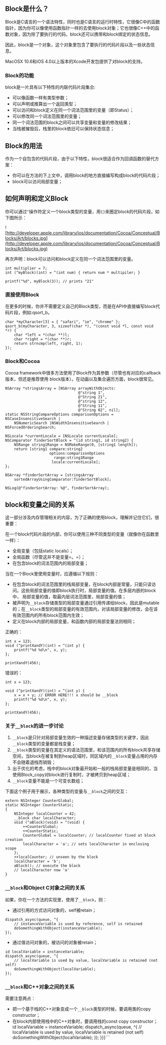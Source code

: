 

## Block是什么？ ##

Block是C语言的一个语法特性，同时也是C语言的运行时特性，它很像C中的函数指针，因为你可以像使用函数指针一样的去使用block对象；它也很像C++中的函数对象，因为除了要执行的代码，block还可以携带和block绑定的状态信息。

因此，block是一个对象，这个对象里包含了要执行的代码片段以及一些状态信息。

MacOSX 10.6和iOS 4.0以上版本的Xcode开发包提供了对block的支持。

### Block的功能 ###

block是一片具有以下特性的内联代码片段集合:

  * 可以像函数一样有类型参数；
  * 可以声明或推算出一个返回类型；
  * 可以访问和block定义在同一个词法范围里的变量（即Status）；
  * 可以修改同一个词法范围里的变量；
  * 同一个词法范围的block之间可以共享变量和变量的修改结果；
  * 当栈被摧毁后，栈里的block依旧可以保持状态信息；

## Block的用法 ##

作为一个自包含的代码片段，由于以下特性，block很适合作为回调函数的替代方案：

  * 你可以在方法的下上文中，调用block的地方直接编写构成block的代码片段；
  * block可以访问局部变量；

## 如何声明和定义Block ##

你可以通过`^`操作符定义一个block类型的变量，用`{}`来圈定block的代码片段，如下图所示：

![http://developer.apple.com/library/ios/documentation/Cocoa/Conceptual/Blocks/Art/blocks.jpg](http://developer.apple.com/library/ios/documentation/Cocoa/Conceptual/Blocks/Art/blocks.jpg)

再次声明：block可以访问和block定义在同一个词法范围里的变量。

```
int multiplier = 7;
int (^myBlock)(int) = ^(int num) { return num * multipiler; }

printf("%d", myBlock(3)); // prints "21"
```

### 直接使用Block ###

在更多的时候，你并不需要定义自己的Block类型，而是在API中直接编写block代码片段，例如:qsort\_b。

```
char *myCharacter[3] = { "safari", "ie", "chrome" };
qsort_b(myCharacter, 3, sizeof(char *), ^(const void *l, const void *r) {
    char *left = *(char **)l;
    char *right = *(char **)r;
    return strncmp(left, right, 1);
});
```

### Block和Cocoa ###
Cocoa framework中很多方法使用了Block作为其参数（尽管也有对应的callback版本，但还是推荐使用
block版本）。在动画以及集合遍历方面，block很常见。

```
NSArray *stringsArray = [NSArray arrayWithObjects:
                                 @"string 1",
                                 @"String 21",
                                 @"string 12",
                                 @"String 11",
                                 @"String 02", nil];
static NSStringCompareOptions comparisonOptions = NSCaseInsensitiveSearch | 
    NSNumericSearch |NSWidthInsensitiveSearch | NSForcedOrderingSearch;

NSLocale *currentLocale = [NSLocale currentLocale];
NSComparator finderSortBlock = ^(id string1, id string2) {
    NSRange string1Range = NSMakeRange(0, [string1 length]);
    return [string1 compare:string2 
                    options:comparisonOptions 
                      range:string1Range
                     locale:currentLocale];
};

NSArray *finderSortArray = [stringsArray 
    sortedArrayUsingComparator:finderSortBlock];

NSLog(@"finderSortArray: %@", finderSortArray);
```
## block和变量之间的关系 ##

这一部分涉及内存管理相关的内容，为了正确的使用block，理解并记住它们，很重要：

在一个block代码片段的内部，你可以使用三种不同类型的变量（就像你在函数里一样）：

  * 全局变量（包括static locals）；
  * 全局函数（尽管这并不是变量=。=）；
  * 在包含block的词法范围内的局部变量；

当在一个Block里使用变量时，应遵循以下规则：

  * 在包含block的词法范围里的栈局部变量，在block内部是常量，只能只读访问。这些局部变量的值即block执行时，局部变量的值。在多层内嵌的block中，
局部变量的值，取最内层词法范围里，局部变量的值；
  * 被声明为`__block`存储类型的局部变量通过引用传递给block，因此是mutable的；在`__block`类型的局部变量的有效范围内，对该局部变量的修改，会在该有效范围内的所有block范围内生效；
  * 定义在block内部的局部变量，和函数内部的局部变量法则相同；

正确的：

```
int x = 123;
void (^printXandY)(int) = ^(int y) {
    printf("%d %d\n", x, y);
};

printXandY(456);
```

错误的：

```
int x = 123;

void (^printXandY)(int) = ^(int y) {
    x = x + y; // ERROR HERE!!! x should be __block
    printf("%d %d\n", x, y);
};

printXandY(456);
```

### 关于`__block`的进一步讨论 ###

  1. `__block`是只针对局部变量生效的一种描述变量存储类型的关键字，因此`__block`类型的变量都是栈变量；
  1. `__block`类型的变量在其定义的语法范围里，和该范围内的所有block共享存储空间，当block在被复制到heap区域时，同区域内的`__block`变量占用的内存不会随着退栈而销毁；
  1. 出于优化的考虑，栈中的block对象最开始和一般的栈局部变量是相同的，当使用Block\_copy对block进行复制时，才被拷贝到heap区域；
  1. `__block`变量不能是一个可变长数组；

下面这个例子用于展示，各种类型的变量与`__block`之间的交互：

```
extern NSInteger CounterGlobal;
static NSInteger CounterStatic;
{
    NSInteger localCounter = 42;
    __block char localCharacter;
    void (^aBlock)(void) = ^(void) {
        ++CounterGlobal;
        ++CounterStatic;
        CounterGlobal = localCounter; // localCounter fixed at block creation
        localCharacter = 'a'; // sets localCharacter in enclosing scope
    };
    ++localCounter; // unseen by the block
    localCharacter = 'b';
    aBlock(); // execute the block
    // localCharacter now 'a'
}
```

### `__block`和Object C对象之间的关系 ###

如果，你在一个方法的实现里，使用了`__block`，则：

  * 通过引用的方式访问对象的，self被retain；
```
dispatch_async(queue, ^{
    // instanceVariable is used by reference, self is retained
    doSomethingWithObject(instanceVariable);
});
```

  * 通过值访问对象的，被访问的对象被retain；
```
id localVariable = instanceVariable;
dispatch_async(queue, ^{
    // localVariable is used by value, localVariable is retained (not self)
    doSomethingWithObject(localVariable);
});
```

### `__block`和C++对象之间的关系 ###

需要注意两点：

  * 把一个基于栈的C++对象变成一个`__block`类型的时候，要调用类的copy constructor；
  * 在block内部使用栈中的C++对象时，要调用栈的const copy constructor；id localVariable = instanceVariable;
dispatch_async(queue, ^{
    // localVariable is used by value, localVariable is retained (not self)
    doSomethingWithObject(localVariable);
});
}}}```